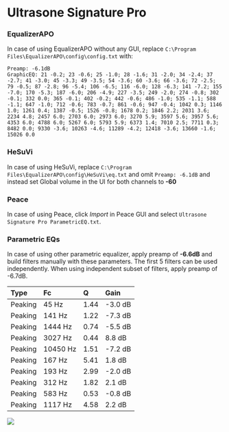 # Ultrasone Signature Pro

### EqualizerAPO
In case of using EqualizerAPO without any GUI, replace `C:\Program Files\EqualizerAPO\config\config.txt`
with:
```
Preamp: -6.1dB
GraphicEQ: 21 -0.2; 23 -0.6; 25 -1.0; 28 -1.6; 31 -2.0; 34 -2.4; 37 -2.7; 41 -3.0; 45 -3.3; 49 -3.5; 54 -3.6; 60 -3.6; 66 -3.6; 72 -2.5; 79 -0.5; 87 -2.8; 96 -5.4; 106 -6.5; 116 -6.0; 128 -6.3; 141 -7.2; 155 -7.0; 170 -5.3; 187 -6.0; 206 -4.9; 227 -3.5; 249 -2.0; 274 -0.8; 302 -0.1; 332 0.0; 365 -0.1; 402 -0.2; 442 -0.6; 486 -1.0; 535 -1.1; 588 -1.1; 647 -1.0; 712 -0.6; 783 -0.7; 861 -0.6; 947 -0.4; 1042 0.3; 1146 1.0; 1261 0.4; 1387 -0.5; 1526 -0.8; 1678 0.2; 1846 2.2; 2031 3.6; 2234 4.8; 2457 6.0; 2703 6.0; 2973 6.0; 3270 5.9; 3597 5.6; 3957 5.6; 4353 6.0; 4788 6.0; 5267 6.0; 5793 5.9; 6373 1.4; 7010 2.5; 7711 0.3; 8482 0.0; 9330 -3.6; 10263 -4.6; 11289 -4.2; 12418 -3.6; 13660 -1.6; 15026 0.0
```

### HeSuVi
In case of using HeSuVi, replace `C:\Program Files\EqualizerAPO\config\HeSuVi\eq.txt` and omit `Preamp:
-6.1dB` and instead set Global volume in the UI for both channels to **-60**

### Peace
In case of using Peace, click *Import* in Peace GUI and select `Ultrasone Signature Pro ParametricEQ.txt`.

### Parametric EQs
In case of using other parametric equalizer, apply preamp of **-6.6dB** and build filters manually
with these parameters. The first 5 filters can be used independently.
When using independent subset of filters, apply preamp of -6.7dB.

| Type    | Fc       |    Q | Gain    |
|:--------|:---------|:-----|:--------|
| Peaking | 45 Hz    | 1.44 | -3.0 dB |
| Peaking | 141 Hz   | 1.22 | -7.3 dB |
| Peaking | 1444 Hz  | 0.74 | -5.5 dB |
| Peaking | 3027 Hz  | 0.44 | 8.8 dB  |
| Peaking | 10450 Hz | 1.51 | -7.2 dB |
| Peaking | 167 Hz   | 5.41 | 1.8 dB  |
| Peaking | 193 Hz   | 2.99 | -2.0 dB |
| Peaking | 312 Hz   | 1.82 | 2.1 dB  |
| Peaking | 583 Hz   | 0.53 | -0.8 dB |
| Peaking | 1117 Hz  | 4.58 | 2.2 dB  |

![](https://raw.githubusercontent.com/jaakkopasanen/AutoEq/master/results/headphonecom/sbaf-serious/Ultrasone%20Signature%20Pro/Ultrasone%20Signature%20Pro.png)